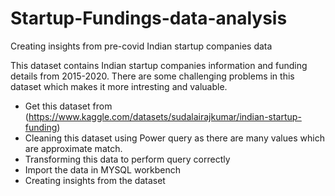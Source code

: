 # Startup-Fundings-data-analysis
Creating insights from pre-covid Indian startup companies data

This dataset contains Indian startup companies information and funding details from 2015-2020.
There are some challenging problems in this dataset which makes it more intresting and valuable.
- Get this dataset from 
  (https://www.kaggle.com/datasets/sudalairajkumar/indian-startup-funding)
- Cleaning this dataset using Power query as there are many values which are approximate match.
- Transforming this data to perform query correctly
- Import the data in MYSQL workbench
- Creating insights from the dataset

